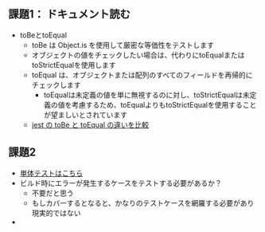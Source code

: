 ## 課題1： ドキュメント読む
- toBeとtoEqual
  - toBe は Object.is を使用して厳密な等価性をテストします
  - オブジェクトの値をチェックしたい場合は、代わりにtoEqualまたはtoStrictEqualを使用します
  - toEqual は、オブジェクトまたは配列のすべてのフィールドを再帰的にチェックします
    - toEqualは未定義の値を単に無視するのに対し、toStrictEqualは未定義の値を考慮するため、toEqualよりもtoStrictEqualを使用することが望ましいとされています
  - [jest の toBe と toEqual の違いを比較](https://qiita.com/shts/items/99c36c4b84c3d63e7f19)

## 課題2
- [単体テストはこちら](./jestSample/__tests__/functions.test.ts)
- ビルド時にエラーが発生するケースをテストする必要があるか？
  - 不要だと思う
  - もしカバーするとなると、かなりのテストケースを網羅する必要があり現実的ではない
- 